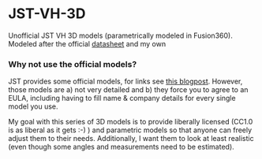 # JST-VH-3D

Unofficial JST VH 3D models (parametrically modeled in Fusion360).
Modeled after the official [datasheet](https://datasheet.lcsc.com/lcsc/2304140030_JST-Sales-America-B2P-VH-LF-SN_C160315.pdf) and my own 

### Why not use the official models?

JST provides some official models, for links see [this blogpost](https://techoverflow.net/2023/10/29/where-to-find-3d-models-for-jst-vh-connectors/). However, those models are a) not very detailed and b) they force you to agree to an EULA, including having to fill name & company details for every single model you use.

My goal with this series of 3D models is to provide liberally licensed (CC1.0 is as liberal as it gets :-) ) and parametric models so that anyone can freely adjust them to their needs.
Additionally, I want them to look at least realistic (even though some angles and measurements need to be estimated).
